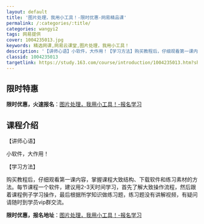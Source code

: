 ```yaml
---
layout: default
title: '图片处理，我用小工具！-限时优惠-网易精品课'
permalink: /:categories/:title/
categories: wangyi2
tags: 网易提供
cover: 1004235013.jpg
keywords: 精选网课,网易云课堂,图片处理，我用小工具！
description: '【讲师心语】小软件，大作用！【学习方法】购买教程后，仔细观看第一课内容，掌握课程大致结构、下载软件和练习素材的方法。每节'
classid: 1004235013
targetlink: https://study.163.com/course/introduction/1004235013.htm?share=1&shareId=1025206652&utm_campaign=share&utm_medium=iphoneShare&utm_source=&utm_u=1025206652
---
```


## 限时特惠

**限时优惠，火速报名**：[图片处理，我用小工具！-报名学习](https://study.163.com/course/introduction/1004235013.htm?share=1&shareId=1025206652&utm_campaign=share&utm_medium=iphoneShare&utm_source=&utm_u=1025206652)

## 课程介绍

【讲师心语】

小软件，大作用！

【学习方法】

购买教程后，仔细观看第一课内容，掌握课程大致结构、下载软件和练习素材的方法。每节课程一个软件，建议用2-3天时间学习，首先了解大致操作流程，然后跟着课程例子学习操作，最后根据所学知识做练习题，练习题没有讲解视频，有疑问请随时到学员vip群交流。

**限时优惠，报名地址**：[图片处理，我用小工具！-报名学习](https://study.163.com/course/introduction/1004235013.htm?share=1&shareId=1025206652&utm_campaign=share&utm_medium=iphoneShare&utm_source=&utm_u=1025206652)

